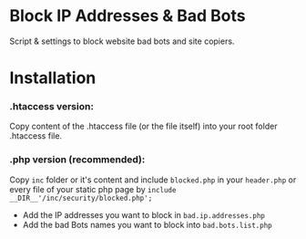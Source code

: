 # Block IP Addresses & Bad Bots
Script &amp; settings to block website bad bots and site copiers.

# Installation
### .htaccess version:
Copy content of the .htaccess file (or the file itself) into your root folder .htaccess file.

### .php version (recommended):
Copy `inc` folder or it's content and include `blocked.php` in your `header.php` or every file of your static php page by `include __DIR__'/inc/security/blocked.php';`

+ Add the IP addresses you want to block in `bad.ip.addresses.php`
+ Add the bad Bots names you want to block into `bad.bots.list.php`

